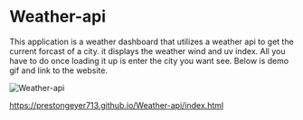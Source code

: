 # Weather-api
This application is a weather dashboard that utilizes a weather api to get the current forcast of a city.
it displays the weather wind and uv index. All you have to do once loading it up is enter the city you want see.
Below is demo gif and link to the website.


![Weather-api](https://user-images.githubusercontent.com/75324665/118835063-ab14ca80-b890-11eb-8e86-f92effe9c5c6.gif)




https://prestongeyer713.github.io/Weather-api/index.html
